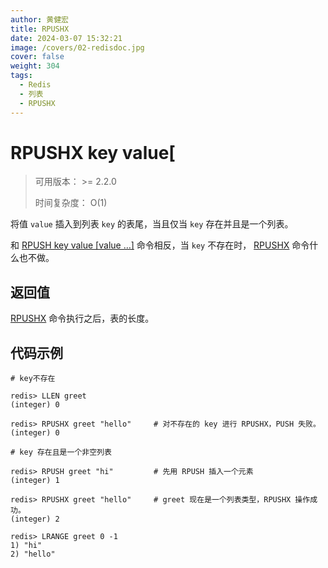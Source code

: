 ```yaml
---
author: 黄健宏
title: RPUSHX
date: 2024-03-07 15:32:21
image: /covers/02-redisdoc.jpg
cover: false
weight: 304
tags:
  - Redis
  - 列表
  - RPUSHX
---
```


# RPUSHX key value[

> 可用版本： >= 2.2.0
> 
> 时间复杂度： O(1)

将值 `value` 插入到列表 `key` 的表尾，当且仅当 `key` 存在并且是一个列表。

和 [RPUSH key value [value …]](../../02-redisdoc/03-list/04-rpushx/) 命令相反，当 `key` 不存在时， [RPUSHX](../../02-redisdoc/03-list/04-rpushx/) 命令什么也不做。

## 返回值

[RPUSHX](../../02-redisdoc/03-list/04-rpushx/) 命令执行之后，表的长度。

## 代码示例

```shell
# key不存在

redis> LLEN greet
(integer) 0

redis> RPUSHX greet "hello"     # 对不存在的 key 进行 RPUSHX，PUSH 失败。
(integer) 0

# key 存在且是一个非空列表

redis> RPUSH greet "hi"         # 先用 RPUSH 插入一个元素
(integer) 1

redis> RPUSHX greet "hello"     # greet 现在是一个列表类型，RPUSHX 操作成功。
(integer) 2

redis> LRANGE greet 0 -1
1) "hi"
2) "hello"
```